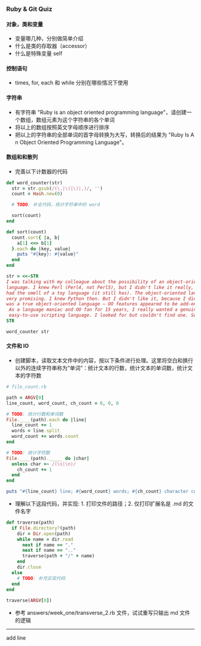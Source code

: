 ### Ruby & Git Quiz

#### 对象，类和变量
- 变量哪几种，分别做简单介绍
- 什么是类的存取器（accessor）
- 什么是特殊变量 self

#### 控制语句
- times, for, each 和 while 分别在哪些情况下使用

#### 字符串
- 有字符串 "Ruby is an object oriented programming language"，请创建一个数组，数组元素为这个字符串的各个单词
- 将以上的数组按照英文字母顺序进行排序
- 把以上的字符串的全部单词的首字母转换为大写，转换后的结果为 "Ruby Is A n Object Oriented Programming Language"。


#### 数组和和散列
- 完善以下计数器的代码

``` ruby
def word_counter(str)
  str = str.gsub(/(\.|\(|\)|,)/, '')
  count = Hash.new(0)

  # TODO: 补全代码，统计字符串中的 word

  sort(count)
end

def sort(count)
  count.sort{ |a, b|
    a[1] <=> b[1]
  }.each do |key, value|
    puts "#{key}: #{value}"
  end
end

str = <<-STR
I was talking with my colleague about the possibility of an object-oriented scripting
language. I knew Perl (Perl4, not Perl5), but I didn't like it really, because it
had the smell of a toy language (it still has). The object-oriented language seemed
very promising. I knew Python then. But I didn't like it, because I didn't think it
was a true object-oriented language — OO features appeared to be add-on to the language.
 As a language maniac and OO fan for 15 years, I really wanted a genuine object-oriented,
 easy-to-use scripting language. I looked for but couldn't find one. So I decided to make it.
STR

word_counter str

```

#### 文件和 IO
- 创建脚本，读取文本文件中的内容，按以下条件进行处理。这里将空白和换行以外的连续字符串称为“单词”：统计文本的行数，统计文本的单词数，统计文本的字符数

``` ruby
# file_count.rb

path = ARGV[0]
line_count, word_count, ch_count = 0, 0, 0

# TODO: 统计行数和单词数
File.____(path).each do |line|
  line_count += 1
  words = line.split
  word_count += words.count
end

# TODO: 统计字符数
File.____(path)._____ do |char|
  unless char =~ /(\s|\n)/
    ch_count += 1
  end
end

puts "#{line_count} line; #{word_count} words; #{ch_count} character count"
```

- 理解以下这段代码，并实现: 1. 打印文件的路径；2. 仅打印扩展名是 .md 的文件名字

``` ruby
def traverse(path)
  if File.directory?(path)
    dir = Dir.open(path)
    while name = dir.read
      next if name == "."
      next if name == ".."
      traverse(path + "/" + name)
    end
    dir.close
  else
    # TODO: 补充实现代码
  end
end
　
traverse(ARGV[0])
```

- 参考 answers/week_one/transverse_2.rb 文件，试试重写只输出 md 文件的逻辑

---
add line
